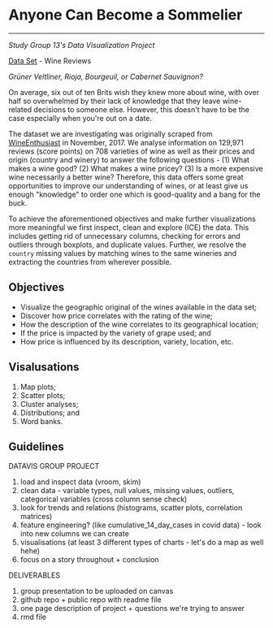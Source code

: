 # Anyone Can Become a Sommelier

***

*Study Group 13's Data Visualization Project*

[Data Set](https://www.kaggle.com/zynicide/wine-reviews) - Wine Reviews

_Grüner Veltliner, Rioja, Bourgeuil, or Cabernet Sauvignon?_

On average, six out of ten Brits wish they knew more about wine, with over half so overwhelmed by their lack of knowledge that they leave wine-related decisions to someone else. However, this doesn't have to be the case especially when you're out on a date. 

The dataset we are investigating was originally scraped from [WineEnthusiast](https://www.winemag.com/?s=&drink_type=wine) in November, 2017. We analyse information on 129,971 reviews (score points) on 708 varieties of wine as well as their prices and origin (country and winery) to answer the following questions - 
(1) What makes a wine good? 
(2) What makes a wine pricey?
(3) Is a more expensive wine necessarily a better wine? 
Therefore, this data offers some great opportunities to improve our understanding of wines, or at least give us enough "knowledge" to order one which is good-quality and a bang for the buck. 

To achieve the aforementioned objectives and make further visualizations more meaningful we first inspect, clean and explore (ICE) the data. This includes getting rid of unnecessary columns, checking for errors and outliers through boxplots, and duplicate values. Further, we resolve the `country` missing values by matching wines to the same wineries and extracting the countries from wherever possible.   
 
## Objectives

* Visualize the geographic original of the wines available in the data set;
* Discover how price correlates with the rating of the wine;
* How the description of the wine correlates to its geographical location;
* If the price is impacted by the variety of grape used; and
* How price is influenced by its description, variety, location, etc.

## Visalusations

1) Map plots;
2) Scatter plots;
3) Cluster analyses;
4) Distributions; and
5) Word banks.

## Guidelines

DATAVIS GROUP  PROJECT 
1. load and inspect data (vroom, skim)
2. clean data - variable types, null values, missing values, outliers, categorical variables (cross column sense check)
3. look for trends and relations (histograms, scatter plots, correlation matrices) 
4. feature engineering? (like cumulative_14_day_cases in covid data) - look into new columns we can create
5. visualisations (at least 3 different types of charts - let's do a map as well hehe)
6. focus on a story throughout + conclusion

DELIVERABLES 
1. group presentation to be uploaded on canvas
2. github repo + public repo with readme file
3. one page description of project + questions we're trying to answer
4. rmd file